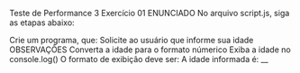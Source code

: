 Teste de Performance 3
Exercício 01
ENUNCIADO
No arquivo script.js, siga as etapas abaixo:

Crie um programa, que:
Solicite ao usuário que informe sua idade
OBSERVAÇÕES
Converta a idade para o formato númerico
Exiba a idade no console.log()
O formato de exibição deve ser:
A idade informada é: \_\_
